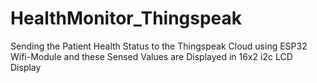 # HealthMonitor_Thingspeak

Sending the Patient Health Status to the Thingspeak Cloud using ESP32 Wifi-Module and these Sensed Values are Displayed in 16x2 i2c LCD Display
